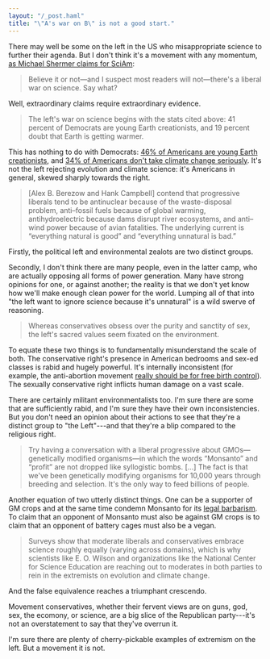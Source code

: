 ```yaml
---
layout: "/_post.haml"
title: "\"A's war on B\" is not a good start."
---
```


There may well be some on the left in the US who misappropriate science to further their agenda. But I don't think it's a movement with any momentum,
[as Michael Shermer claims for SciAm](http://www.scientificamerican.com/article.cfm?id=the-liberals-war-on-science):

> Believe it or not—and I suspect most readers will not—there's a liberal war on science. Say what?

Well, extraordinary claims require extraordinary evidence.

> The left's war on science begins with the stats cited above: 41 percent of Democrats are young Earth creationists, and 19 percent doubt that Earth is getting warmer.

This has nothing to do with Democrats: [46% of Americans are young Earth creationists](http://www.huffingtonpost.com/2012/06/05/americans-believe-in-creationism_n_1571127.html), and [34% of Americans don't take climate change seriously](http://thinkprogress.org/climate/2012/11/09/1170901/rasmussen-poll-68-percent-of-american-voters-see-global-warming-as-a-serious-problem/?mobile=nc). It's not the left rejecting evolution and climate science: it's Americans in general, skewed sharply towards the right.

> [Alex B. Berezow and Hank Campbell] contend that progressive liberals tend to be antinuclear because of the waste-disposal problem, anti–fossil fuels because of global warming, antihydroelectric because dams disrupt river ecosystems, and anti–wind power because of avian fatalities. The underlying current is “everything natural is good” and “everything unnatural is bad.”

Firstly, the political left and environmental zealots are two distinct groups.

Secondly, I don't think there are many people, even in the latter camp, who are actually opposing all forms of power generation. Many have strong opinions for one, or against another; the reality is that we don't yet know how we'll make enough clean power for the world. Lumping all of that into "the left want to ignore science because it's unnatural" is a wild swerve of reasoning.

> Whereas conservatives obsess over the purity and sanctity of sex, the left's sacred values seem fixated on the environment.

To equate these two things is to fundamentally misunderstand the scale of both. The conservative right's presence in American bedrooms and sex-ed classes is rabid and hugely powerful. It's internally inconsistent (for example, the anti-abortion movement [really should be for free birth control](http://esciencenews.com/articles/2012/10/04/abortion.rates.plummet.with.free.birth.control)). The sexually conservative right inflicts human damage on a vast scale.

There are certainly militant environmentalists too. I'm sure there are some that are sufficiently rabid, and I'm sure they have their own inconsistencies. But you don't need an opinion about their actions to see that they're a distinct group to "the Left"---and that they're a blip compared to the religious right.

> Try having a conversation with a liberal progressive about GMOs—genetically modified organisms—in which the words “Monsanto” and “profit” are not dropped like syllogistic bombs. [...] The fact is that we've been genetically modifying organisms for 10,000 years through breeding and selection. It's the only way to feed billions of people.

Another equation of two utterly distinct things. One can be a supporter of GM crops and at the same time condemn Monsanto for its [legal barbarism](http://en.wikipedia.org/wiki/Monsanto#Legal_actions_and_controversies). To claim that an opponent of Monsanto must also be against GM crops is to claim that an opponent of battery cages must also be a vegan.

> Surveys show that moderate liberals and conservatives embrace science roughly equally (varying across domains), which is why scientists like E. O. Wilson and organizations like the National Center for Science Education are reaching out to moderates in both parties to rein in the extremists on evolution and climate change.

And the false equivalence reaches a triumphant crescendo.

Movement conservatives, whether their fervent views are on guns, god, sex, the ecomony, or science, are a big slice of the Republican party---it's not an overstatement to say that they've overrun it.

I'm sure there are plenty of cherry-pickable examples of extremism on the left. But a movement it is not.

